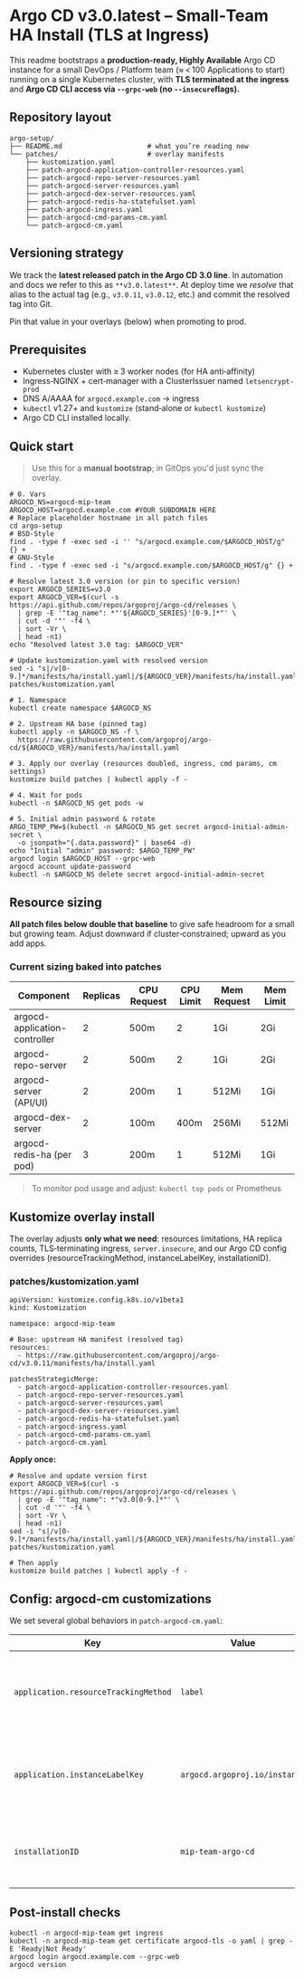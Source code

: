 # Argo CD v3.0.latest – Small‑Team HA Install (TLS at Ingress)

This readme bootstraps a **production‑ready, Highly Available** Argo CD instance for a small DevOps / Platform team (≈ < 100 Applications to start) running on a single Kubernetes cluster, with **TLS terminated at the ingress** and **Argo CD CLI access via `--grpc-web` (no `--insecure`flags).**

## Repository layout

```
argo-setup/
├── README.md                     # what you’re reading now
└── patches/                      # overlay manifests
    ├── kustomization.yaml
    ├── patch-argocd-application-controller-resources.yaml
    ├── patch-argocd-repo-server-resources.yaml
    ├── patch-argocd-server-resources.yaml
    ├── patch-argocd-dex-server-resources.yaml
    ├── patch-argocd-redis-ha-statefulset.yaml
    ├── patch-argocd-ingress.yaml
    ├── patch-argocd-cmd-params-cm.yaml 
    └── patch-argocd-cm.yaml
```

## Versioning strategy

We track the **latest released patch in the Argo CD 3.0 line**. In automation and docs we refer to this as `**v3.0.latest**`. At deploy time we *resolve* that alias to the actual tag (e.g., `v3.0.11`, `v3.0.12`, etc.) and commit the resolved tag into Git.

Pin that value in your overlays (below) when promoting to prod.

## Prerequisites

- Kubernetes cluster with ≥ 3 worker nodes (for HA anti‑affinity)
- Ingress‑NGINX + cert‑manager with a ClusterIssuer named `letsencrypt-prod`
- DNS A/AAAA for `argocd.example.com` → ingress
- `kubectl` v1.27+ and `kustomize` (stand‑alone or `kubectl kustomize`)
- Argo CD CLI installed locally.

## Quick start

> Use this for a **manual bootstrap**; in GitOps you'd just sync the overlay.

```
# 0. Vars
ARGOCD_NS=argocd-mip-team
ARGOCD_HOST=argocd.example.com #YOUR SUBDOMAIN HERE
# Replace placeholder hostname in all patch files
cd argo-setup
# BSD-Style
find . -type f -exec sed -i '' "s/argocd.example.com/$ARGOCD_HOST/g" {} +
# GNU-Style
find . -type f -exec sed -i "s/argocd.example.com/$ARGOCD_HOST/g" {} +

# Resolve latest 3.0 version (or pin to specific version)
export ARGOCD_SERIES=v3.0
export ARGOCD_VER=$(curl -s https://api.github.com/repos/argoproj/argo-cd/releases \
  | grep -E '"tag_name": *"'${ARGOCD_SERIES}'[0-9.]*"' \
  | cut -d '"' -f4 \
  | sort -Vr \
  | head -n1)
echo "Resolved latest 3.0 tag: $ARGOCD_VER"

# Update kustomization.yaml with resolved version
sed -i "s|/v[0-9.]*/manifests/ha/install.yaml|/${ARGOCD_VER}/manifests/ha/install.yaml|g" patches/kustomization.yaml

# 1. Namespace
kubectl create namespace $ARGOCD_NS

# 2. Upstream HA base (pinned tag)
kubectl apply -n $ARGOCD_NS -f \
  https://raw.githubusercontent.com/argoproj/argo-cd/${ARGOCD_VER}/manifests/ha/install.yaml

# 3. Apply our overlay (resources doubled, ingress, cmd params, cm settings)
kustomize build patches | kubectl apply -f -

# 4. Wait for pods
kubectl -n $ARGOCD_NS get pods -w

# 5. Initial admin password & rotate
ARGO_TEMP_PW=$(kubectl -n $ARGOCD_NS get secret argocd-initial-admin-secret \
  -o jsonpath="{.data.password}" | base64 -d)
echo "Initial "admin" password: $ARGO_TEMP_PW"
argocd login $ARGOCD_HOST --grpc-web
argocd account update-password
kubectl -n $ARGOCD_NS delete secret argocd-initial-admin-secret
```


## Resource sizing

**All patch files below double that baseline** to give safe headroom for a small but growing team. Adjust downward if cluster‑constrained; upward as you add apps.

### Current sizing baked into patches


| Component                     | Replicas | CPU Request | CPU Limit | Mem Request | Mem Limit |
| ------------------------------- | ---------- | ------------- | ----------- | ------------- | ----------- |
| argocd-application-controller | 2        | 500m        | 2         | 1Gi         | 2Gi       |
| argocd-repo-server            | 2        | 500m        | 2         | 1Gi         | 2Gi       |
| argocd-server (API/UI)        | 2        | 200m        | 1         | 512Mi       | 1Gi       |
| argocd-dex-server             | 2        | 100m        | 400m      | 256Mi       | 512Mi     |
| argocd-redis-ha (per pod)     | 3        | 200m        | 1         | 512Mi       | 1Gi       |

> To monitor pod usage and adjust: `kubectl top pods` or Prometheus

## Kustomize overlay install

The overlay adjusts **only what we need**: resources limitations, HA replica counts, TLS‑terminating ingress, `server.insecure`, and our Argo CD config overrides (resourceTrackingMethod, instanceLabelKey, installationID).

### patches/kustomization.yaml

```
apiVersion: kustomize.config.k8s.io/v1beta1
kind: Kustomization

namespace: argocd-mip-team

# Base: upstream HA manifest (resolved tag)
resources:
  - https://raw.githubusercontent.com/argoproj/argo-cd/v3.0.11/manifests/ha/install.yaml

patchesStrategicMerge:
  - patch-argocd-application-controller-resources.yaml
  - patch-argocd-repo-server-resources.yaml
  - patch-argocd-server-resources.yaml
  - patch-argocd-dex-server-resources.yaml
  - patch-argocd-redis-ha-statefulset.yaml
  - patch-argocd-ingress.yaml
  - patch-argocd-cmd-params-cm.yaml
  - patch-argocd-cm.yaml
```

**Apply once:**

```
# Resolve and update version first
export ARGOCD_VER=$(curl -s https://api.github.com/repos/argoproj/argo-cd/releases \
  | grep -E '"tag_name": *"v3.0[0-9.]*"' \
  | cut -d '"' -f4 \
  | sort -Vr \
  | head -n1)
sed -i "s|/v[0-9.]*/manifests/ha/install.yaml|/${ARGOCD_VER}/manifests/ha/install.yaml|g" patches/kustomization.yaml

# Then apply
kustomize build patches | kubectl apply -f -
```

## Config: argocd-cm customizations

We set several global behaviors in `patch-argocd-cm.yaml`:


| Key                                  | Value                         | Why                                                                      |
| -------------------------------------- | ------------------------------- | -------------------------------------------------------------------------- |
| `application.resourceTrackingMethod` | `label`                       | Track managed resources by label; helps with pruning & external tooling. |
| `application.instanceLabelKey`       | `argocd.argoproj.io/instance` | Override default instance label key; matches our team label convention.  |
| `installationID`                     | `mip-team-argo-cd`            | Unique install identifier (multi‑cluster analytics, logs).              |

## Post-install checks

```
kubectl -n argocd-mip-team get ingress
kubectl -n argocd-mip-team get certificate argocd-tls -o yaml | grep -E 'Ready|Not Ready'
argocd login argocd.example.com --grpc-web
argocd version
```
